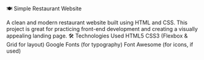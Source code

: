🍽️ Simple Restaurant Website

A clean and modern restaurant website built using HTML and CSS. This project is great for practicing front-end development and creating a visually appealing landing page.
🛠 Technologies Used
HTML5
CSS3 (Flexbox & Grid for layout)
Google Fonts (for typography)
Font Awesome (for icons, if used)
